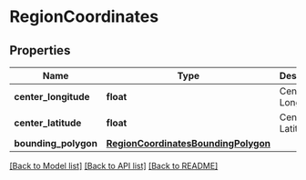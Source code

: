 # RegionCoordinates

## Properties
Name | Type | Description | Notes
------------ | ------------- | ------------- | -------------
**center_longitude** | **float** | Center Longitude. | [optional] 
**center_latitude** | **float** | Center Latitude. | [optional] 
**bounding_polygon** | [**RegionCoordinatesBoundingPolygon**](RegionCoordinatesBoundingPolygon.md) |  | [optional] 

[[Back to Model list]](../README.md#documentation-for-models) [[Back to API list]](../README.md#documentation-for-api-endpoints) [[Back to README]](../README.md)


